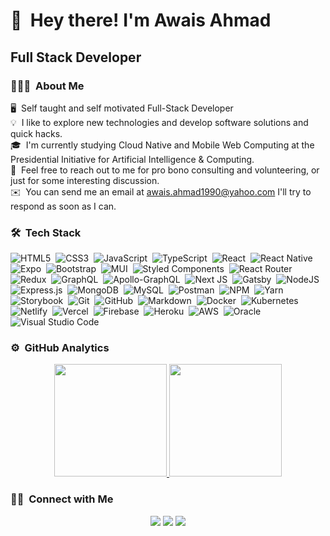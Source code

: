 # 👋 &nbsp;Hey there! I'm Awais Ahmad 
## Full Stack Developer

### 👨🏻‍💻 &nbsp;About Me

🖥 &nbsp;Self taught and self motivated Full-Stack Developer\
💡 &nbsp;I like to explore new technologies and develop software solutions and quick hacks.\
🎓 &nbsp;I'm currently studying Cloud Native and Mobile Web Computing at the Presidential Initiative for Artificial Intelligence & Computing.\
💬 &nbsp;Feel free to reach out to me for pro bono consulting and volunteering, or just for some interesting discussion.\
✉️ &nbsp;You can send me an email at awais.ahmad1990@yahoo.com I'll try to respond as soon as I can.

### 🛠 &nbsp;Tech Stack

![HTML5](https://img.shields.io/badge/html5-%23E34F26.svg?style=flat&logo=html5&logoColor=white)&nbsp;
![CSS3](https://img.shields.io/badge/css3-%231572B6.svg?style=flat&logo=css3&logoColor=white)&nbsp;
![JavaScript](https://img.shields.io/badge/javascript-%23323330.svg?flat&logo=javascript&logoColor=%23F7DF1E)&nbsp;
![TypeScript](https://img.shields.io/badge/typescript-%23007ACC.svg?style=flat&logo=typescript&logoColor=white)&nbsp;
![React](https://img.shields.io/badge/react-%2320232a.svg?style=flat&logo=react&logoColor=%2361DAFB)&nbsp;
![React Native](https://img.shields.io/badge/react_native-%2320232a.svg?style=flat&logo=react&logoColor=%2361DAFB)&nbsp;
![Expo](https://img.shields.io/badge/expo-1C1E24?style=flat&logo=expo&logoColor=#D04A37)&nbsp;
![Bootstrap](https://img.shields.io/badge/bootstrap-%23563D7C.svg?style=style=flat&logo=bootstrap&logoColor=white)&nbsp;
![MUI](https://img.shields.io/badge/MUI-%230081CB.svg?style=flat&logo=mui&logoColor=white)&nbsp;
![Styled Components](https://img.shields.io/badge/styled--components-DB7093?style=flat&logo=styled-components&logoColor=white)&nbsp;
![React Router](https://img.shields.io/badge/React_Router-CA4245?style=style=flat&logo=react-router&logoColor=white)&nbsp;
![Redux](https://img.shields.io/badge/redux-%23593d88.svg?style=style=flat&logo=redux&logoColor=white)&nbsp;
![GraphQL](https://img.shields.io/badge/-GraphQL-E10098?style=flat&logo=graphql&logoColor=white)&nbsp;
![Apollo-GraphQL](https://img.shields.io/badge/-ApolloGraphQL-311C87?style=flat&logo=apollo-graphql)&nbsp;
![Next JS](https://img.shields.io/badge/Next-black?style=style=flat&logo=next.js&logoColor=white)&nbsp;
![Gatsby](https://img.shields.io/badge/Gatsby-%23663399.svg?style=flat&logo=gatsby&logoColor=white)&nbsp;
![NodeJS](https://img.shields.io/badge/node.js-6DA55F?style=style=flat&logo=node.js&logoColor=white)&nbsp;
![Express.js](https://img.shields.io/badge/express.js-%23404d59.svg?style=flat&logo=express&logoColor=%2361DAFB)&nbsp;
![MongoDB](https://img.shields.io/badge/MongoDB-%234ea94b.svg?style=flat&logo=mongodb&logoColor=white)&nbsp;
![MySQL](https://img.shields.io/badge/mysql-%2300f.svg?style=flat&logo=mysql&logoColor=white)&nbsp;
![Postman](https://img.shields.io/badge/Postman-FF6C37?style=flat&logo=postman&logoColor=white)&nbsp;
![NPM](https://img.shields.io/badge/NPM-%23000000.svg?style=flat&logo=npm&logoColor=white)&nbsp;
![Yarn](https://img.shields.io/badge/yarn-%232C8EBB.svg?style=flat&logo=yarn&logoColor=white)&nbsp;
![Storybook](https://img.shields.io/badge/-Storybook-FF4785?style=flat&logo=storybook&logoColor=white)&nbsp;
![Git](https://img.shields.io/badge/git-%23F05033.svg?style=flat&logo=git&logoColor=white)&nbsp;
![GitHub](https://img.shields.io/badge/github-%23121011.svg?style=flat&logo=github&logoColor=white)&nbsp;
![Markdown](https://img.shields.io/badge/markdown-%23000000.svg?style=flat&logo=markdown&logoColor=white)&nbsp;
![Docker](https://img.shields.io/badge/docker-%230db7ed.svg?style=flat&logo=docker&logoColor=white)&nbsp;
![Kubernetes](https://img.shields.io/badge/kubernetes-%23326ce5.svg?style=flat&logo=kubernetes&logoColor=white)&nbsp;
![Netlify](https://img.shields.io/badge/netlify-%23000000.svg?style=flat&logo=netlify&logoColor=#00C7B7)&nbsp;
![Vercel](https://img.shields.io/badge/vercel-%23000000.svg?style=flat&logo=vercel&logoColor=white)&nbsp;
![Firebase](https://img.shields.io/badge/firebase-%23039BE5.svg?style=flat&logo=firebase)&nbsp;
![Heroku](https://img.shields.io/badge/heroku-%23430098.svg?style=flat&logo=heroku&logoColor=white)&nbsp;
![AWS](https://img.shields.io/badge/AWS-%23FF9900.svg?style=flat&logo=amazon-aws&logoColor=white)&nbsp;
![Oracle](https://img.shields.io/badge/Oracle-F80000?style=flat&logo=oracle&logoColor=white)&nbsp;
![Visual Studio Code](https://img.shields.io/badge/Visual%20Studio%20Code-0078d7.svg?style=flat&logo=visual-studio-code&logoColor=white)&nbsp;

### ⚙️ &nbsp;GitHub Analytics

<p align="center">
<a href="https://github.com/imawaisahmad">
  <img height="180em" src="https://github-readme-stats-eight-theta.vercel.app/api?username=imawaisahmad&show_icons=true&theme=algolia&include_all_commits=true&count_private=true"/>
  <img height="180em" src="https://github-readme-stats-eight-theta.vercel.app/api/top-langs/?username=imawaisahmad&layout=compact&langs_count=8&theme=algolia"/>
</a>
</p>

### 🤝🏻 &nbsp;Connect with Me

<p align="center">
<a href="https://linkedin.com/in/imawaisahmad"><img src="https://img.shields.io/badge/-imawaisahmad-0077B5?style=flat&logo=Linkedin&logoColor=white"/></a>
<a href="mailto:awais.ahmad1990@yahoo.com"><img src="https://img.shields.io/badge/awais.ahmad1990@yahoo.com-6001D2?style=flat&logo=Yahoo!&logoColor=white"/></a>
<a href="https://facebook.com/imawaisahmad"><img src="https://img.shields.io/badge/-imawaisahmad-1877F2?style=flat&logo=Facebook&logoColor=white"/></a>
